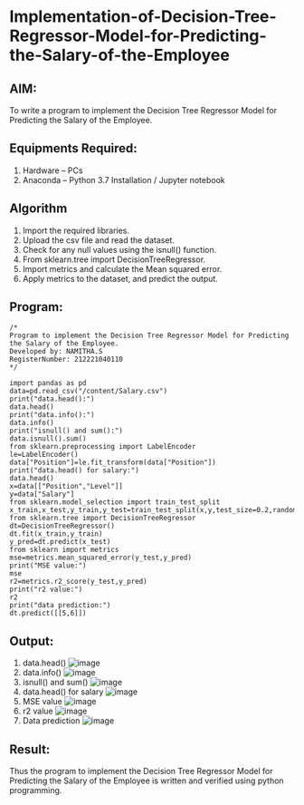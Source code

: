 # Implementation-of-Decision-Tree-Regressor-Model-for-Predicting-the-Salary-of-the-Employee

## AIM:
To write a program to implement the Decision Tree Regressor Model for Predicting the Salary of the Employee.
## Equipments Required:
1. Hardware – PCs
2. Anaconda – Python 3.7 Installation / Jupyter notebook
## Algorithm
1. Import the required libraries.
2. Upload the csv file and read the dataset.
3. Check for any null values using the isnull() function.
4. From sklearn.tree import DecisionTreeRegressor.
5. Import metrics and calculate the Mean squared error.
6. Apply metrics to the dataset, and predict the output.
## Program:
```
/*
Program to implement the Decision Tree Regressor Model for Predicting the Salary of the Employee.
Developed by: NAMITHA.S
RegisterNumber: 212221040110 
*/
```
```
import pandas as pd
data=pd.read_csv("/content/Salary.csv")
print("data.head():")
data.head()
print("data.info():")
data.info()
print("isnull() and sum():")
data.isnull().sum()
from sklearn.preprocessing import LabelEncoder
le=LabelEncoder()
data["Position"]=le.fit_transform(data["Position"])
print("data.head() for salary:")
data.head()
x=data[["Position","Level"]]
y=data["Salary"]
from sklearn.model_selection import train_test_split
x_train,x_test,y_train,y_test=train_test_split(x,y,test_size=0.2,random_state=2)
from sklearn.tree import DecisionTreeRegressor
dt=DecisionTreeRegressor()
dt.fit(x_train,y_train)
y_pred=dt.predict(x_test)
from sklearn import metrics
mse=metrics.mean_squared_error(y_test,y_pred)
print("MSE value:")
mse
r2=metrics.r2_score(y_test,y_pred)
print("r2 value:")
r2
print("data prediction:")
dt.predict([[5,6]])
```
## Output:
1. data.head()
![image](https://github.com/Jai-Pradhiksha/Implementation-of-Decision-Tree-Regressor-Model-for-Predicting-the-Salary-of-the-Employee/assets/100289733/71bc786f-650b-459a-b442-5a86de97a1e4)
2. data.info()
   ![image](https://github.com/Jai-Pradhiksha/Implementation-of-Decision-Tree-Regressor-Model-for-Predicting-the-Salary-of-the-Employee/assets/100289733/90a6bcc0-a652-4fd5-a9c4-e5305c56a2dc)
3. isnull() and sum()
   ![image](https://github.com/Jai-Pradhiksha/Implementation-of-Decision-Tree-Regressor-Model-for-Predicting-the-Salary-of-the-Employee/assets/100289733/bfe2fc8f-51e4-4140-9fc0-265fa0af93cb)
4. data.head() for salary
   ![image](https://github.com/Jai-Pradhiksha/Implementation-of-Decision-Tree-Regressor-Model-for-Predicting-the-Salary-of-the-Employee/assets/100289733/f6371e23-6aab-46cf-99b3-0a5f5a217b75)
5. MSE value
   ![image](https://github.com/Jai-Pradhiksha/Implementation-of-Decision-Tree-Regressor-Model-for-Predicting-the-Salary-of-the-Employee/assets/100289733/00578d8b-6065-415b-976d-38219fcb2fe3)
6. r2 value
   ![image](https://github.com/Jai-Pradhiksha/Implementation-of-Decision-Tree-Regressor-Model-for-Predicting-the-Salary-of-the-Employee/assets/100289733/ce5bd277-4caa-40f5-8a29-d9793c577b6e)
7. Data prediction
   ![image](https://github.com/Jai-Pradhiksha/Implementation-of-Decision-Tree-Regressor-Model-for-Predicting-the-Salary-of-the-Employee/assets/100289733/627e1674-1479-492d-b845-a79c9fd498e2)                                                                                                                                                                                                                                                                                                                                                                                                                                                              
                                                                                                                                                                                                                                                                                                                                                                                                         
## Result:
Thus the program to implement the Decision Tree Regressor Model for Predicting the Salary of the Employee is written and verified using python programming.
